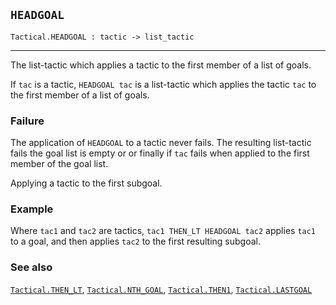 ## `HEADGOAL`

``` hol4
Tactical.HEADGOAL : tactic -> list_tactic
```

------------------------------------------------------------------------

The list-tactic which applies a tactic to the first member of a list of
goals.

If `tac` is a tactic, `HEADGOAL tac` is a list-tactic which applies the
tactic `tac` to the first member of a list of goals.

### Failure

The application of `HEADGOAL` to a tactic never fails. The resulting
list-tactic fails the goal list is empty or or finally if `tac` fails
when applied to the first member of the goal list.

Applying a tactic to the first subgoal.

### Example

Where `tac1` and `tac2` are tactics, `tac1 THEN_LT HEADGOAL tac2`
applies `tac1` to a goal, and then applies `tac2` to the first resulting
subgoal.

### See also

[`Tactical.THEN_LT`](#Tactical.THEN_LT),
[`Tactical.NTH_GOAL`](#Tactical.NTH_GOAL),
[`Tactical.THEN1`](#Tactical.THEN1),
[`Tactical.LASTGOAL`](#Tactical.LASTGOAL)
